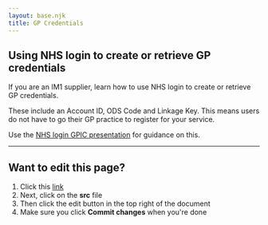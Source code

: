 ```yaml
---
layout: base.njk
title: GP Credentials
---
```


 ## Using NHS login to create or retrieve GP credentials

 
 If you are an IM1 supplier, learn how to use NHS login to create or retrieve GP credentials. 
 
 These include an Account ID, ODS Code and Linkage Key. This means users do not have to go their GP practice to register for your service.
 
 Use the [NHS login GPIC presentation](https://github.com/nhsconnect/nhslogin/raw/master/NHSlogin%20GPIC%20v1.0.pptx) for guidance on this.

 ***
## Want to edit this page?
1. Click this [link](https://github.com/faithmawi/nhs-dev-docs)
2. Next, click on the **src** file
2. Then click the edit button in the top right of the document
3. Make sure you click **Commit changes** when you're done